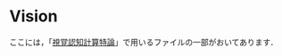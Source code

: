 # Vision

ここには，「[視覚認知計算特論](https://www-tlab.math.ryukoku.ac.jp/wiki/?Vision/2022)」で用いるファイルの一部がおいてあります．
